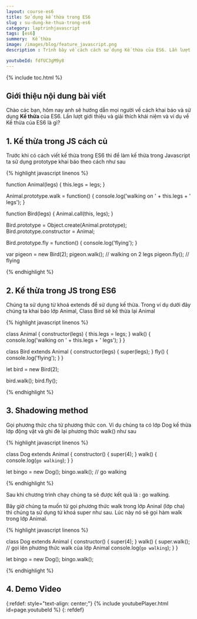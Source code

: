 ```yaml
---
layout: course-es6
title: Sử dụng kế thừa trong ES6 
slug : su-dung-ke-thua-trong-es6
category: laptrinhjavascript
tags: [es6]
summery:  Kế thừa
image: /images/blog/feature_javascript.png
description : Trình bày về cách cách sử dụng Kế thừa của ES6. Lần lượt giới thiệu và giải thích khái niệm Kế thừa trong của ES6 là gì? 

youtubeId: fdfUC3gM9y8
---
```


{% include toc.html %}

## **Giới thiệu nội dung bài viết**

Chào các bạn, hôm nay anh sẽ hướng dẫn mọi người về  cách khai báo và sử dụng <b>Kế thừa </b> của ES6. Lần lượt giới thiệu và giải thích khái niệm và ví dụ về Kế thừa của ES6 là gì? 

## **1. Kế thừa trong JS cách củ**


Trước khi có cách viết kế thừa trong ES6 thì để làm kế thừa trong Javascript ta sử dụng prototype khai báo theo cách như sau

{% highlight javascript  linenos %}

function Animal(legs) {
    this.legs = legs;
}

Animal.prototype.walk = function() {
    console.log('walking on ' + this.legs + ' legs');
}

function Bird(legs) {
    Animal.call(this, legs);
}

Bird.prototype = Object.create(Animal.prototype);
Bird.prototype.constructor = Animal;

Bird.prototype.fly = function() {
    console.log('flying');
}

var pigeon = new Bird(2);
pigeon.walk(); // walking on 2 legs
pigeon.fly(); // flying


{% endhighlight %}

## **2. Kế thừa trong JS trong ES6**

Chúng ta sử dụng từ khoá extends để sử dụng kế thừa. Trong ví dụ dưới đây chúng ta khai báo lớp Animal, Class Bird sẽ kế thừa lại Animal

{% highlight javascript  linenos %}

class Animal {
    constructor(legs) {
        this.legs = legs;
    }
    walk() {
        console.log('walking on ' + this.legs + ' legs');
    }
}

class Bird extends Animal {
    constructor(legs) {
        super(legs);
    }
    fly() {
        console.log('flying');
    }
}


let bird = new Bird(2);

bird.walk();
bird.fly();

{% endhighlight %}

## **3. Shadowing method**

Gọi phương thức cha từ phương thức con. Ví dụ chúng ta có lớp Dog kế thừa lớp động vật và ghi đè lại phương thức walk() như sau


{% highlight javascript  linenos %}

class Dog extends Animal {
    constructor() {
        super(4);
    }
    walk() {
        console.log(`go walking`);
    }
}

let bingo = new Dog();
bingo.walk(); // go walking

{% endhighlight %}

Sau khi chương trình chạy chúng ta sẽ được kết quả là : go walking.

Bây giờ chúng ta muốn từ gọi phương thức walk trong lớp Aninal (lớp cha) thì chúng ta sử dụng từ khoá super như sau. Lúc này nó sẽ gọi hàm walk trong lớp Animal.

{% highlight javascript  linenos %}

class Dog extends Animal {
    constructor() {
        super(4);
    }
    walk() {
        super.walk(); // gọi lên phương thức walk của lớp Animal
        console.log(`go walking`);
    }
}

let bingo = new Dog();
bingo.walk();

{% endhighlight %}

## **4. Demo Video**

{:refdef: style="text-align: center;"}
{% include youtubePlayer.html id=page.youtubeId %}
{: refdef}






















